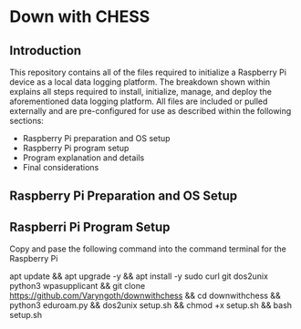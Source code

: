 # Down with CHESS

## Introduction

This repository contains all of the files required to initialize a Raspberry Pi device as a local data logging platform. The breakdown shown within explains all steps required to install, initialize, manage, and deploy the aforementioned data logging platform. All files are included or pulled externally and are pre-configured for use as described within the following sections:

* Raspberry Pi preparation and OS setup
* Raspberry Pi program setup
* Program explanation and details
* Final considerations

## Raspberry Pi Preparation and OS Setup

## Raspberri Pi Program Setup

Copy and pase the following command into the command terminal for the Raspberry Pi

apt update && apt upgrade -y && apt install -y sudo curl git dos2unix python3 wpasupplicant && git clone https://github.com/Varyngoth/downwithchess && cd downwithchess && python3 eduroam.py && dos2unix setup.sh && chmod +x setup.sh && bash setup.sh
